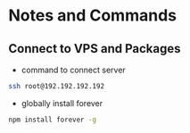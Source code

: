# Notes and Commands

## Connect to VPS and Packages
* command to connect server
```bash
ssh root@192.192.192.192
```
* globally install forever
```bash
npm install forever -g
```
